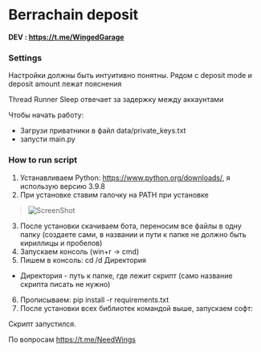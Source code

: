 # Berrachain deposit
**DEV           : https://t.me/WingedGarage**


### Settings
Настройки должны быть интуитивно понятны. Рядом с deposit mode и deposit amount лежат пояснения

Thread Runner Sleep отвечает за задержку между аккаунтами


Чтобы начать работу:
 - Загрузи приватники в файл data/private_keys.txt
 - запусти main.py

### How to run script
1. Устанавливаем Python: https://www.python.org/downloads/, я использую версию 3.9.8
2. При установке ставим галочку на PATH при установке

>![ScreenShot](https://img2.teletype.in/files/19/03/19032fbe-1912-4bf4-aed6-0f304c9bf12e.png)

3. После установки скачиваем бота, переносим все файлы в одну папку (создаете сами, в названии и пути к папке не должно быть кириллицы и пробелов)
4. Запускаем консоль (win+r -> cmd)
5. Пишем в консоль:
cd /d Директория
* Директория - путь к папке, где лежит скрипт (само название скрипта писать не нужно)
6. Прописываем:
pip install -r requirements.txt
7. После установки всех библиотек командой выше, запускаем софт:

    
Скрипт запустился.

По вопросам https://t.me/NeedWings
